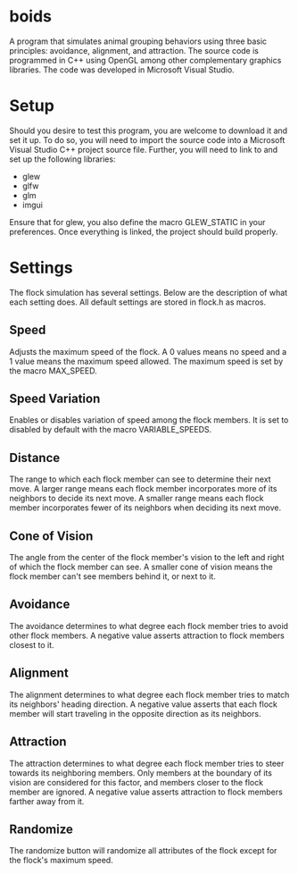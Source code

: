 # boids
A program that simulates animal grouping behaviors using three basic principles: avoidance, alignment, and attraction. The source code is programmed in C++ using OpenGL among other complementary graphics libraries. The code was developed in Microsoft Visual Studio.

# Setup
Should you desire to test this program, you are welcome to download it and set it up. To do so, you will need to import the source code into a Microsoft Visual Studio C++ project source file. Further, you will need to link to and set up the following libraries:
* glew
* glfw
* glm
* imgui

Ensure that for glew, you also define the macro GLEW_STATIC in your preferences. Once everything is linked, the project should build properly.

# Settings
The flock simulation has several settings. Below are the description of what each setting does. All default settings are stored in flock.h as macros.

## Speed
Adjusts the maximum speed of the flock. A 0 values means no speed and a 1 value means the maximum speed allowed. The maximum speed is set by the macro MAX_SPEED.

## Speed Variation
Enables or disables variation of speed among the flock members. It is set to disabled by default with the macro VARIABLE_SPEEDS.

## Distance
The range to which each flock member can see to determine their next move. A larger range means each flock member incorporates more of its neighbors to decide its next move. A smaller range means each flock member incorporates fewer of its neighbors when deciding its next move.

## Cone of Vision
The angle from the center of the flock member's vision to the left and right of which the flock member can see. A smaller cone of vision means the flock member can't see members behind it, or next to it.

## Avoidance
The avoidance determines to what degree each flock member tries to avoid other flock members. A negative value asserts attraction to flock members closest to it.

## Alignment
The alignment determines to what degree each flock member tries to match its neighbors' heading direction. A negative value asserts that each flock member will start traveling in the opposite direction as its neighbors.

## Attraction
The attraction determines to what degree each flock member tries to steer towards its neighboring members. Only members at the boundary of its vision are considered for this factor, and members closer to the flock member are ignored. A negative value asserts attraction to flock members farther away from it.

## Randomize
The randomize button will randomize all attributes of the flock except for the flock's maximum speed.

